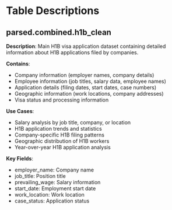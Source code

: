 # Table Descriptions

## parsed.combined.h1b_clean
**Description**: Main H1B visa application dataset containing detailed information about H1B applications filed by companies.

**Contains**:
- Company information (employer names, company details)
- Employee information (job titles, salary data, employee names)
- Application details (filing dates, start dates, case numbers)
- Geographic information (work locations, company addresses)
- Visa status and processing information

**Use Cases**:
- Salary analysis by job title, company, or location
- H1B application trends and statistics
- Company-specific H1B filing patterns
- Geographic distribution of H1B workers
- Year-over-year H1B application analysis

**Key Fields**:
- employer_name: Company name
- job_title: Position title
- prevailing_wage: Salary information
- start_date: Employment start date
- work_location: Work location
- case_status: Application status
